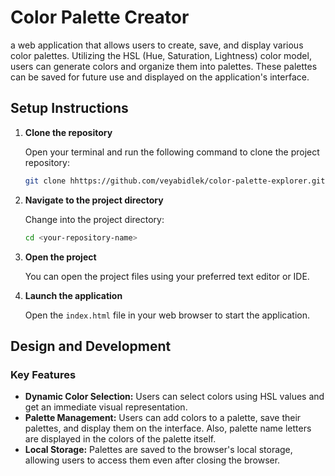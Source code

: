 
# Color Palette Creator
a web application that allows users to create, save, and display various color palettes. Utilizing the HSL (Hue, Saturation, Lightness) color model, users can generate colors and organize them into palettes. These palettes can be saved for future use and displayed on the application's interface.

## Setup Instructions

1. **Clone the repository**

   Open your terminal and run the following command to clone the project repository:

   ```bash
   git clone hhttps://github.com/veyabidlek/color-palette-explorer.git
   ```

2. **Navigate to the project directory**

   Change into the project directory:

   ```bash
   cd <your-repository-name>
   ```

3. **Open the project**

   You can open the project files using your preferred text editor or IDE.
   

4. **Launch the application**

   Open the `index.html` file in your web browser to start the application.

## Design and Development
### Key Features

- **Dynamic Color Selection:** Users can select colors using HSL values and  get an immediate visual representation.
- **Palette Management:** Users can add colors to a palette, save their palettes, and display them on the interface. Also, palette name letters are displayed in the colors of the palette itself. 
- **Local Storage:** Palettes are saved to the browser's local storage, allowing users to access them even after closing the browser.



